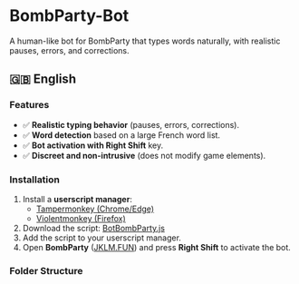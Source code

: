 # BombParty-Bot
A human-like bot for BombParty that types words naturally, with realistic pauses, errors, and corrections.

## 🇬🇧 English  

### Features  
- ✅ **Realistic typing behavior** (pauses, errors, corrections).  
- ✅ **Word detection** based on a large French word list.  
- ✅ **Bot activation with Right Shift** key.  
- ✅ **Discreet and non-intrusive** (does not modify game elements).  

### Installation  
1. Install a **userscript manager**:  
   - [Tampermonkey (Chrome/Edge)](https://www.tampermonkey.net/)  
   - [Violentmonkey (Firefox)](https://violentmonkey.github.io/)  
2. Download the script: [BotBombParty.js](BombParty-Bot/BotBombParty.js)  
3. Add the script to your userscript manager.  
4. Open **BombParty** ([JKLM.FUN](https://jklm.fun/)) and press **Right Shift** to activate the bot.  

### Folder Structure  
